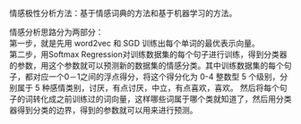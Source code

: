 情感极性分析方法：基于情感词典的方法和基于机器学习的方法。

情感分析思路分为两部分：   
第一步，就是先用 word2vec 和 SGD 训练出每个单词的最优表示向量。    
第二步，用Softmax Regression对训练数据集的每个句子进行训练，得到分类器的参数，用这个参数就可以预测新的数据集的情感分类。其中训练数据集的每个句子，都对应一个0－1之间的浮点得分，将这个得分化为 0-4 整数型 5 个级别，分别属于 5 种感情类别，讨厌，有点讨厌，中立，有点喜欢，喜欢。 
然后将每个句子的词转化成之前训练过的词向量，这样哪些词属于哪个类就知道了，然后用分类器得到分类的边界，得到的参数就可以用来进行预测。 
